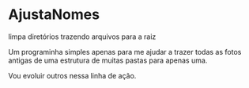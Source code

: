 # AjustaNomes
limpa diretórios trazendo arquivos para a raiz

Um programinha simples apenas para me ajudar a trazer todas as fotos antigas de uma estrutura de muitas pastas para apenas uma.

Vou evoluir outros nessa linha de ação.
